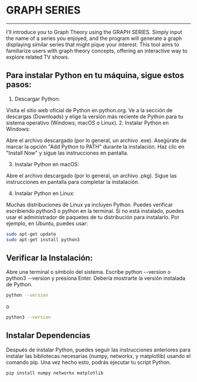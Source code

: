 # GRAPH SERIES
---------------

I'll introduce you to Graph Theory using the GRAPH SERIES. Simply input the name of a series you enjoyed, and the program will generate a graph displaying similar series that might pique your interest. This tool aims to familiarize users with graph theory concepts, offering an interactive way to explore related TV shows.

## Para instalar Python en tu máquina, sigue estos pasos:

1. Descargar Python:

Visita el sitio web oficial de Python en python.org.
Ve a la sección de descargas (Downloads) y elige la versión más reciente de Python para tu sistema operativo (Windows, macOS o Linux).
2. Instalar Python en Windows:

Abre el archivo descargado (por lo general, un archivo .exe).
Asegúrate de marcar la opción "Add Python to PATH" durante la instalación.
Haz clic en "Install Now" y sigue las instrucciones en pantalla.

3. Instalar Python en macOS:

Abre el archivo descargado (por lo general, un archivo .pkg).
Sigue las instrucciones en pantalla para completar la instalación.

4. Instalar Python en Linux:

Muchas distribuciones de Linux ya incluyen Python. Puedes verificar escribiendo python3 o python en la terminal. Si no está instalado, puedes usar el administrador de paquetes de tu distribución para instalarlo. Por ejemplo, en Ubuntu, puedes usar:

```bash
sudo apt-get update
sudo apt-get install python3
```
## Verificar la Instalación:

Abre una terminal o símbolo del sistema.
Escribe python --version o python3 --version y presiona Enter. Debería mostrarte la versión instalada de Python.

```bash
python --version
```

o

```bash
python3 --version
```

## Instalar Dependencias

Después de instalar Python, puedes seguir las instrucciones anteriores para instalar las bibliotecas necesarias (numpy, networkx, y matplotlib) usando el comando pip. Una vez hecho esto, podrás ejecutar tu script Python.

```bash
pip install numpy networkx matplotlib
```
